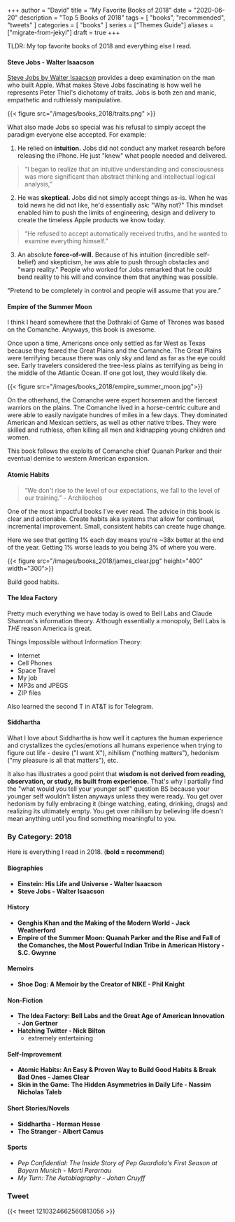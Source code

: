 +++
author = "David"
title = "My Favorite Books of 2018"
date = "2020-06-20"
description = "Top 5 Books of 2018"
tags = [
    "books",
    "recommended",
    "tweets"
]
categories = [
    "books"
]
series = ["Themes Guide"]
aliases = ["migrate-from-jekyl"]
draft = true
+++

TLDR: My top favorite books of 2018 and everything else I read.
<!--more-->

#### Steve Jobs - Walter Isaacson

[Steve Jobs by Walter Isaacson](https://www.amazon.com/Steve-Jobs-Walter-Isaacson/dp/1442394935) provides a deep examination on the man who built Apple. What makes Steve Jobs fascinating is how well he represents Peter Thiel's dichotomy of traits. Jobs is both zen and manic, empathetic and ruthlessly manipulative.

{{< figure src="/images/books_2018/traits.png" >}}

What also made Jobs so special was his refusal to simply accept the paradigm everyone else accepted. For example:

1. He relied on **intuition.** Jobs did not conduct any market research before releasing the iPhone. He just "knew" what people needed and delivered.

>“I began to realize that an intuitive understanding and consciousness was more significant than abstract thinking and intellectual logical analysis,”

2. He was **skeptical.** Jobs did not simply accept things as-is. When he was told news he did not like, he'd essentially ask: "Why not?" This mindset enabled him to push the limits of engineering, design and delivery to create the timeless Apple products we know today.

>“He refused to accept automatically received truths, and he wanted to examine everything himself.”

3. An absolute **force-of-will.** Because of his intuition (incredible self-belief) and skepticism, he was able to push through obstacles and "warp reality." People who worked for Jobs remarked that he could bend reality to his will and convince them that anything was possible.

"Pretend to be completely in control and people will assume that you are.”


#### Empire of the Summer Moon

I think I heard somewhere that the Dothraki of Game of Thrones was based on the Comanche. Anyways, this book is awesome.

Once upon a time, Americans once only settled as far West as Texas because they feared the Great Plains and the Comanche. The Great Plains were terrifying because there was only sky and land as far as the eye could see. Early travelers considered the tree-less plains as terrifying as being in the middle of the Atlantic Ocean. If one got lost, they would likely die.

{{< figure src="/images/books_2018/empire_summer_moon.jpg">}}

On the otherhand, the Comanche were expert horsemen and the fiercest warriors on the plains. The Comanche lived in a horse-centric culture and were able to easily navigate hundres of miles in a few days. They dominated American and Mexican settlers, as well as other native tribes. They were skilled and ruthless, often killing all men and kidnapping young children and women.

This book follows the exploits of Comanche chief Quanah Parker and their eventual demise to western American expansion.

#### Atomic Habits

> “We don't rise to the level of our expectations, we fall to the level of our training.” - Archilochos

One of the most impactful books I've ever read. The advice in this book is clear and actionable. Create habits aka systems that allow for continual, incremental improvement. Small, consistent habits can create huge change.

Here we see that getting 1% each day means you're ~38x better at the end of the year. Getting 1% worse leads to you being 3% of where you were.

{{< figure src="/images/books_2018/james_clear.jpg" height="400" width="300">}}

Build good habits.

#### The Idea Factory

Pretty much everything we have today is owed to Bell Labs and Claude Shannon's information theory. Although essentially a monopoly, Bell Labs is *THE* reason America is great.

Things Impossible without Information Theory:
* Internet
* Cell Phones
* Space Travel
* My job
* MP3s and JPEGS
* ZIP files

Also learned the second T in AT&T is for Telegram.

#### Siddhartha

What I love about Siddhartha is how well it captures the human experience and crystallizes the cycles/emotions all humans experience when trying to figure out life - desire ("I want X"), nihilism ("nothing matters"), hedonism ("my pleasure is all that matters"), etc.

It also has illustrates a good point that **wisdom is not derived from reading, observation, or study, its built from experience.** That's why I partially find the "what would you tell your younger self" question BS because your younger self wouldn't listen anyways unless they were ready.  You get over hedonism by fully embracing it (binge watching, eating, drinking, drugs) and realizing its ultimately empty. You get over nihilism by believing life doesn't mean anything until you find something meaningful to you.



### By Category: 2018

Here is everything I read in 2018. (**bold = recommend**)

#### Biographies
- **Einstein: His Life and Universe - Walter Isaacson**
- **Steve Jobs - Walter Isaacson**

#### History
- **Genghis Khan and the Making of the Modern World - Jack Weatherford**
- **Empire of the Summer Moon: Quanah Parker and the Rise and Fall of the Comanches, the Most Powerful Indian Tribe in American History - S.C. Gwynne**

#### Memoirs
- **Shoe Dog: A Memoir by the Creator of NIKE - Phil Knight**

#### Non-Fiction
- **The Idea Factory: Bell Labs and the Great Age of American Innovation - Jon Gertner**
- **Hatching Twitter - Nick Bilton**
    - extremely entertaining

#### Self-Improvement
- **Atomic Habits: An Easy & Proven Way to Build Good Habits & Break Bad Ones - James Clear**
- **Skin in the Game: The Hidden Asymmetries in Daily Life - Nassim Nicholas Taleb**

#### Short Stories/Novels
- **Siddhartha - Herman Hesse**
- **The Stranger - Albert Camus**

#### Sports
- *Pep Confidential: The Inside Story of Pep Guardiola's First Season at Bayern Munich - Marti Perarnau*
- *My Turn: The Autobiography - Johan Cruyff*

### Tweet

{{< tweet 1210324662560813056 >}}
